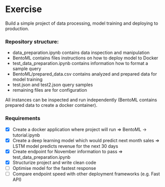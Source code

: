 # Exercise

Build a simple project of data processing, model training and deploying to production.

### Repository structure:

- data_preparation.ipynb contains data inspection and manipulation
- BentoML contains files instructions on how to deploy model to Docker
- test_data_preparation.ipynb contains information how to format a sample query
- BentoML/prepared_data.csv contains analyzed and prepared data for model training
- test.json and test2.json query samples
- remaining files are for configuration

All instances can be inspected and run independently (BentoML contains prepared data to create a docker container).

### Requirements

- [x] Create a docker application where project will run => BentoML -> tutorial.ipynb
- [x] Create a deep learning model which would predict next month sales => LSTM model predicts revenue for the next 30 days
- [x] Create endpoint for November information to pass => test_data_preparation.ipynb
- [x] Structurize project and write clean code
- [ ] Optimise model for the fastest response
- [ ] Compare endpoint speed with other deployment frameworks (e.g. Fast API)
